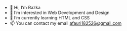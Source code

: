 - 👋 Hi, I’m Razka
- 👀 I’m interested in Web Development and Design
- 🌱 I’m currently learning HTML and CSS
- 📫 You can contact my email afauri182526@gmail.com

<!---
razkaraa/razkaraa is a ✨ special ✨ repository because its `README.md` (this file) appears on your GitHub profile.
You can click the Preview link to take a look at your changes.
--->
